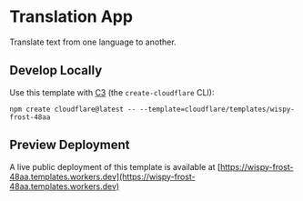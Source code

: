 # Translation App

Translate text from one language to another.

## Develop Locally

Use this template with [C3](https://developers.cloudflare.com/pages/get-started/c3/) (the `create-cloudflare` CLI):

```
npm create cloudflare@latest -- --template=cloudflare/templates/wispy-frost-48aa
```

## Preview Deployment

A live public deployment of this template is available at [https://wispy-frost-48aa.templates.workers.dev](https://wispy-frost-48aa.templates.workers.dev)
